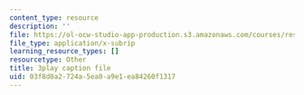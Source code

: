 ```yaml
---
content_type: resource
description: ''
file: https://ol-ocw-studio-app-production.s3.amazonaws.com/courses/res-18-009-learn-differential-equations-up-close-with-gilbert-strang-and-cleve-moler-fall-2015/03f8d0a2724a5ea0a9e1ea84260f1317_U8R54zOTVLw.vtt
file_type: application/x-subrip
learning_resource_types: []
resourcetype: Other
title: 3play caption file
uid: 03f8d0a2-724a-5ea0-a9e1-ea84260f1317
---
```

